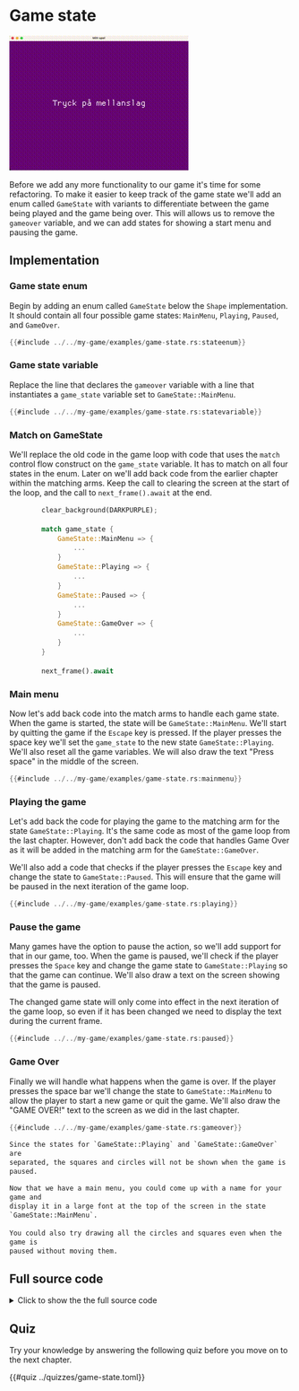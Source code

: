 # Game state

![Screenshot](images/game-state.gif#center)

Before we add any more functionality to our game it's time for some
refactoring. To make it easier to keep track of the game state we'll add an
enum called `GameState` with variants to differentiate between the game being
played and the game being over. This will allows us to remove the `gameover`
variable, and we can add states for showing a start menu and pausing the game.

## Implementation

### Game state enum

Begin by adding an enum called `GameState` below the `Shape` implementation.
It should contain all four possible game states: `MainMenu`, `Playing`,
`Paused`, and `GameOver`.

```rust
{{#include ../../my-game/examples/game-state.rs:stateenum}}
```

### Game state variable

Replace the line that declares the `gameover` variable with a line that
instantiates a `game_state` variable set to `GameState::MainMenu`.

```rust
{{#include ../../my-game/examples/game-state.rs:statevariable}}
```

### Match on GameState

We'll replace the old code in the game loop with code that uses the `match`
control flow construct on the `game_state` variable. It has to match on all
four states in the enum. Later on we'll add back code from the earlier chapter
within the matching arms. Keep the call to clearing the screen at the start of
the loop, and the call to `next_frame().await` at the end.

```rust [hl,3-16]
        clear_background(DARKPURPLE);

        match game_state {
            GameState::MainMenu => {
                ...
            }
            GameState::Playing => {
                ...
            }
            GameState::Paused => {
                ...
            }
            GameState::GameOver => {
                ...
            }
        }

        next_frame().await
```

### Main menu

Now let's add back code into the match arms to handle each game state. When
the game is started, the state will be `GameState::MainMenu`. We'll start by
quitting the game if the `Escape` key is pressed. If the player presses the
space key we'll set the `game_state` to the new state `GameState::Playing`.
We'll also reset all the game variables. We will also draw the text "Press
space" in the middle of the screen.

```rust
{{#include ../../my-game/examples/game-state.rs:mainmenu}}
```

### Playing the game

Let's add back the code for playing the game to the matching arm for the state
`GameState::Playing`. It's the same code as most of the game loop from the
last chapter. However, don't add back the code that handles Game Over as it
will be added in the matching arm for the `GameState::GameOver`.

We'll also add a code that checks if the player presses the `Escape` key and
change the state to `GameState::Paused`. This will ensure that the game will
be paused in the next iteration of the game loop.

```rust [hl,1,24-26,108]
{{#include ../../my-game/examples/game-state.rs:playing}}
```

### Pause the game

Many games have the option to pause the action, so we'll add support for that
in our game, too. When the game is paused, we'll check if the player presses
the `Space` key and change the game state to `GameState::Playing` so that the
game can continue. We'll also draw a text on the screen showing that the game
is paused.

The changed game state will only come into effect in the next iteration of the
game loop, so even if it has been changed we need to display the text during
the current frame.

```rust
{{#include ../../my-game/examples/game-state.rs:paused}}
```

### Game Over

Finally we will handle what happens when the game is over. If the player
presses the space bar we'll change the state to `GameState::MainMenu` to allow
the player to start a new game or quit the game. We'll also draw the "GAME
OVER!" text to the screen as we did in the last chapter.

```rust
{{#include ../../my-game/examples/game-state.rs:gameover}}
```

```admonish note title="Please note!"
Since the states for `GameState::Playing` and `GameState::GameOver` are
separated, the squares and circles will not be shown when the game is paused.
```

```admonish tip title="Challenge" class="challenge"
Now that we have a main menu, you could come up with a name for your game and
display it in a large font at the top of the screen in the state
`GameState::MainMenu`.

You could also try drawing all the circles and squares even when the game is
paused without moving them.
```

<div class="noprint">

## Full source code

<details>
  <summary>Click to show the the full source code</summary>

```rust
{{#include ../../my-game/examples/game-state.rs:all}}
```
</details>
</div>

<div class="noprint">

## Quiz

Try your knowledge by answering the following quiz before you move on to the
next chapter.

{{#quiz ../quizzes/game-state.toml}}

</div>

